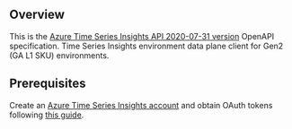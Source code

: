 ## Overview

This is the [Azure Time Series Insights API 2020-07-31 version](https://azure.microsoft.com/en-us/services/time-series-insights/) OpenAPI specification. Time Series Insights environment data plane client for Gen2 (GA L1 SKU) environments.
## Prerequisites

 Create an [Azure  Time Series Insights account](https://azure.microsoft.com/en-us/services/time-series-insights/) and obtain OAuth tokens following [this guide](https://docs.microsoft.com/en-us/azure/time-series-insights/time-series-insights-authentication-and-authorization).

